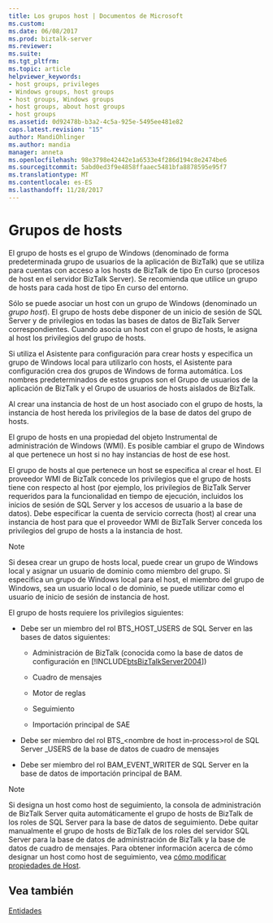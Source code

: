 ```yaml
---
title: Los grupos host | Documentos de Microsoft
ms.custom: 
ms.date: 06/08/2017
ms.prod: biztalk-server
ms.reviewer: 
ms.suite: 
ms.tgt_pltfrm: 
ms.topic: article
helpviewer_keywords:
- host groups, privileges
- Windows groups, host groups
- host groups, Windows groups
- host groups, about host groups
- host groups
ms.assetid: 0d92478b-b3a2-4c5a-925e-5495ee481e82
caps.latest.revision: "15"
author: MandiOhlinger
ms.author: mandia
manager: anneta
ms.openlocfilehash: 98e3798e42442e1a6533e4f286d194c8e2474be6
ms.sourcegitcommit: 5abd0ed3f9e4858ffaaec5481bfa8878595e95f7
ms.translationtype: MT
ms.contentlocale: es-ES
ms.lasthandoff: 11/28/2017
---
```

# <a name="host-groups"></a>Grupos de hosts
El grupo de hosts es el grupo de Windows (denominado de forma predeterminada grupo de usuarios de la aplicación de BizTalk) que se utiliza para cuentas con acceso a los hosts de BizTalk de tipo En curso (procesos de host en el servidor BizTalk Server). Se recomienda que utilice un grupo de hosts para cada host de tipo En curso del entorno.  
  
 Sólo se puede asociar un host con un grupo de Windows (denominado un *grupo host*). El grupo de hosts debe disponer de un inicio de sesión de SQL Server y de privilegios en todas las bases de datos de BizTalk Server correspondientes. Cuando asocia un host con el grupo de hosts, le asigna al host los privilegios del grupo de hosts.  
  
 Si utiliza el Asistente para configuración para crear hosts y especifica un grupo de Windows local para utilizarlo con hosts, el Asistente para configuración crea dos grupos de Windows de forma automática. Los nombres predeterminados de estos grupos son el Grupo de usuarios de la aplicación de BizTalk y el Grupo de usuarios de hosts aislados de BizTalk.  
  
 Al crear una instancia de host de un host asociado con el grupo de hosts, la instancia de host hereda los privilegios de la base de datos del grupo de hosts.  
  
 El grupo de hosts en una propiedad del objeto Instrumental de administración de Windows (WMI). Es posible cambiar el grupo de Windows al que pertenece un host si no hay instancias de host de ese host.  
  
 El grupo de hosts al que pertenece un host se especifica al crear el host. El proveedor WMI de BizTalk concede los privilegios que el grupo de hosts tiene con respecto al host (por ejemplo, los privilegios de BizTalk Server requeridos para la funcionalidad en tiempo de ejecución, incluidos los inicios de sesión de SQL Server y los accesos de usuario a la base de datos). Debe especificar la cuenta de servicio correcta (host) al crear una instancia de host para que el proveedor WMI de BizTalk Server conceda los privilegios del grupo de hosts a la instancia de host.  
  
> [!NOTE]
>  Si desea crear un grupo de hosts local, puede crear un grupo de Windows local y asignar un usuario de dominio como miembro del grupo. Si especifica un grupo de Windows local para el host, el miembro del grupo de Windows, sea un usuario local o de dominio, se puede utilizar como el usuario de inicio de sesión de instancia de host.  
  
 El grupo de hosts requiere los privilegios siguientes:  
  
-   Debe ser un miembro del rol BTS_HOST_USERS de SQL Server en las bases de datos siguientes:  
  
    -   Administración de BizTalk (conocida como la base de datos de configuración en [!INCLUDE[btsBizTalkServer2004](../includes/btsbiztalkserver2004-md.md)])  
  
    -   Cuadro de mensajes  
  
    -   Motor de reglas  
  
    -   Seguimiento  
  
    -   Importación principal de SAE  
  
-   Debe ser miembro del rol BTS_\<nombre de host in-process\>rol de SQL Server _USERS de la base de datos de cuadro de mensajes  
  
-   Debe ser miembro del rol BAM_EVENT_WRITER de SQL Server en la base de datos de importación principal de BAM.  
  
> [!NOTE]
>  Si designa un host como host de seguimiento, la consola de administración de BizTalk Server quita automáticamente el grupo de hosts de BizTalk de los roles de SQL Server para la base de datos de seguimiento. Debe quitar manualmente el grupo de hosts de BizTalk de los roles del servidor SQL Server para la base de datos de administración de BizTalk y la base de datos de cuadro de mensajes. Para obtener información acerca de cómo designar un host como host de seguimiento, vea [cómo modificar propiedades de Host](../core/how-to-modify-host-properties.md).  
  
## <a name="see-also"></a>Vea también  
 [Entidades](../core/entities.md)